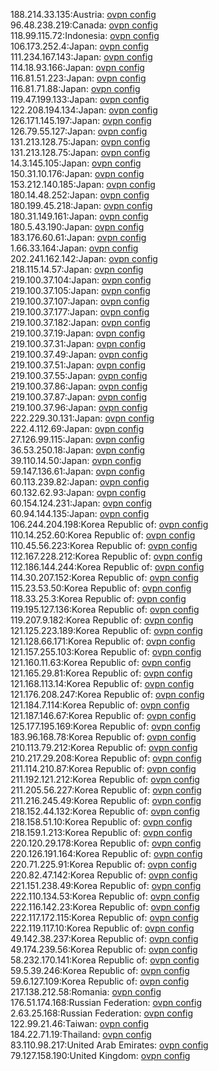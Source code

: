 188.214.33.135:Austria: [ovpn config](vpn/188_214_33_135.ovpn)  
96.48.238.219:Canada: [ovpn config](vpn/96_48_238_219.ovpn)  
118.99.115.72:Indonesia: [ovpn config](vpn/118_99_115_72.ovpn)  
106.173.252.4:Japan: [ovpn config](vpn/106_173_252_4.ovpn)  
111.234.167.143:Japan: [ovpn config](vpn/111_234_167_143.ovpn)  
114.18.93.166:Japan: [ovpn config](vpn/114_18_93_166.ovpn)  
116.81.51.223:Japan: [ovpn config](vpn/116_81_51_223.ovpn)  
116.81.71.88:Japan: [ovpn config](vpn/116_81_71_88.ovpn)  
119.47.199.133:Japan: [ovpn config](vpn/119_47_199_133.ovpn)  
122.208.194.134:Japan: [ovpn config](vpn/122_208_194_134.ovpn)  
126.171.145.197:Japan: [ovpn config](vpn/126_171_145_197.ovpn)  
126.79.55.127:Japan: [ovpn config](vpn/126_79_55_127.ovpn)  
131.213.128.75:Japan: [ovpn config](vpn/131_213_128_75.ovpn)  
131.213.128.75:Japan: [ovpn config](vpn/131_213_128_75.ovpn)  
14.3.145.105:Japan: [ovpn config](vpn/14_3_145_105.ovpn)  
150.31.10.176:Japan: [ovpn config](vpn/150_31_10_176.ovpn)  
153.212.140.185:Japan: [ovpn config](vpn/153_212_140_185.ovpn)  
180.14.48.252:Japan: [ovpn config](vpn/180_14_48_252.ovpn)  
180.199.45.218:Japan: [ovpn config](vpn/180_199_45_218.ovpn)  
180.31.149.161:Japan: [ovpn config](vpn/180_31_149_161.ovpn)  
180.5.43.190:Japan: [ovpn config](vpn/180_5_43_190.ovpn)  
183.176.60.61:Japan: [ovpn config](vpn/183_176_60_61.ovpn)  
1.66.33.164:Japan: [ovpn config](vpn/1_66_33_164.ovpn)  
202.241.162.142:Japan: [ovpn config](vpn/202_241_162_142.ovpn)  
218.115.14.57:Japan: [ovpn config](vpn/218_115_14_57.ovpn)  
219.100.37.104:Japan: [ovpn config](vpn/219_100_37_104.ovpn)  
219.100.37.105:Japan: [ovpn config](vpn/219_100_37_105.ovpn)  
219.100.37.107:Japan: [ovpn config](vpn/219_100_37_107.ovpn)  
219.100.37.177:Japan: [ovpn config](vpn/219_100_37_177.ovpn)  
219.100.37.182:Japan: [ovpn config](vpn/219_100_37_182.ovpn)  
219.100.37.19:Japan: [ovpn config](vpn/219_100_37_19.ovpn)  
219.100.37.31:Japan: [ovpn config](vpn/219_100_37_31.ovpn)  
219.100.37.49:Japan: [ovpn config](vpn/219_100_37_49.ovpn)  
219.100.37.51:Japan: [ovpn config](vpn/219_100_37_51.ovpn)  
219.100.37.55:Japan: [ovpn config](vpn/219_100_37_55.ovpn)  
219.100.37.86:Japan: [ovpn config](vpn/219_100_37_86.ovpn)  
219.100.37.87:Japan: [ovpn config](vpn/219_100_37_87.ovpn)  
219.100.37.96:Japan: [ovpn config](vpn/219_100_37_96.ovpn)  
222.229.30.131:Japan: [ovpn config](vpn/222_229_30_131.ovpn)  
222.4.112.69:Japan: [ovpn config](vpn/222_4_112_69.ovpn)  
27.126.99.115:Japan: [ovpn config](vpn/27_126_99_115.ovpn)  
36.53.250.18:Japan: [ovpn config](vpn/36_53_250_18.ovpn)  
39.110.14.50:Japan: [ovpn config](vpn/39_110_14_50.ovpn)  
59.147.136.61:Japan: [ovpn config](vpn/59_147_136_61.ovpn)  
60.113.239.82:Japan: [ovpn config](vpn/60_113_239_82.ovpn)  
60.132.62.93:Japan: [ovpn config](vpn/60_132_62_93.ovpn)  
60.154.124.231:Japan: [ovpn config](vpn/60_154_124_231.ovpn)  
60.94.144.135:Japan: [ovpn config](vpn/60_94_144_135.ovpn)  
106.244.204.198:Korea Republic of: [ovpn config](vpn/106_244_204_198.ovpn)  
110.14.252.60:Korea Republic of: [ovpn config](vpn/110_14_252_60.ovpn)  
110.45.56.223:Korea Republic of: [ovpn config](vpn/110_45_56_223.ovpn)  
112.167.228.212:Korea Republic of: [ovpn config](vpn/112_167_228_212.ovpn)  
112.186.144.244:Korea Republic of: [ovpn config](vpn/112_186_144_244.ovpn)  
114.30.207.152:Korea Republic of: [ovpn config](vpn/114_30_207_152.ovpn)  
115.23.53.50:Korea Republic of: [ovpn config](vpn/115_23_53_50.ovpn)  
118.33.25.3:Korea Republic of: [ovpn config](vpn/118_33_25_3.ovpn)  
119.195.127.136:Korea Republic of: [ovpn config](vpn/119_195_127_136.ovpn)  
119.207.9.182:Korea Republic of: [ovpn config](vpn/119_207_9_182.ovpn)  
121.125.223.189:Korea Republic of: [ovpn config](vpn/121_125_223_189.ovpn)  
121.128.66.171:Korea Republic of: [ovpn config](vpn/121_128_66_171.ovpn)  
121.157.255.103:Korea Republic of: [ovpn config](vpn/121_157_255_103.ovpn)  
121.160.11.63:Korea Republic of: [ovpn config](vpn/121_160_11_63.ovpn)  
121.165.29.81:Korea Republic of: [ovpn config](vpn/121_165_29_81.ovpn)  
121.168.113.14:Korea Republic of: [ovpn config](vpn/121_168_113_14.ovpn)  
121.176.208.247:Korea Republic of: [ovpn config](vpn/121_176_208_247.ovpn)  
121.184.7.114:Korea Republic of: [ovpn config](vpn/121_184_7_114.ovpn)  
121.187.146.67:Korea Republic of: [ovpn config](vpn/121_187_146_67.ovpn)  
125.177.195.169:Korea Republic of: [ovpn config](vpn/125_177_195_169.ovpn)  
183.96.168.78:Korea Republic of: [ovpn config](vpn/183_96_168_78.ovpn)  
210.113.79.212:Korea Republic of: [ovpn config](vpn/210_113_79_212.ovpn)  
210.217.29.208:Korea Republic of: [ovpn config](vpn/210_217_29_208.ovpn)  
211.114.210.87:Korea Republic of: [ovpn config](vpn/211_114_210_87.ovpn)  
211.192.121.212:Korea Republic of: [ovpn config](vpn/211_192_121_212.ovpn)  
211.205.56.227:Korea Republic of: [ovpn config](vpn/211_205_56_227.ovpn)  
211.216.245.49:Korea Republic of: [ovpn config](vpn/211_216_245_49.ovpn)  
218.152.44.132:Korea Republic of: [ovpn config](vpn/218_152_44_132.ovpn)  
218.158.51.10:Korea Republic of: [ovpn config](vpn/218_158_51_10.ovpn)  
218.159.1.213:Korea Republic of: [ovpn config](vpn/218_159_1_213.ovpn)  
220.120.29.178:Korea Republic of: [ovpn config](vpn/220_120_29_178.ovpn)  
220.126.191.164:Korea Republic of: [ovpn config](vpn/220_126_191_164.ovpn)  
220.71.225.91:Korea Republic of: [ovpn config](vpn/220_71_225_91.ovpn)  
220.82.47.142:Korea Republic of: [ovpn config](vpn/220_82_47_142.ovpn)  
221.151.238.49:Korea Republic of: [ovpn config](vpn/221_151_238_49.ovpn)  
222.110.134.53:Korea Republic of: [ovpn config](vpn/222_110_134_53.ovpn)  
222.116.142.23:Korea Republic of: [ovpn config](vpn/222_116_142_23.ovpn)  
222.117.172.115:Korea Republic of: [ovpn config](vpn/222_117_172_115.ovpn)  
222.119.117.10:Korea Republic of: [ovpn config](vpn/222_119_117_10.ovpn)  
49.142.38.237:Korea Republic of: [ovpn config](vpn/49_142_38_237.ovpn)  
49.174.239.56:Korea Republic of: [ovpn config](vpn/49_174_239_56.ovpn)  
58.232.170.141:Korea Republic of: [ovpn config](vpn/58_232_170_141.ovpn)  
59.5.39.246:Korea Republic of: [ovpn config](vpn/59_5_39_246.ovpn)  
59.6.127.109:Korea Republic of: [ovpn config](vpn/59_6_127_109.ovpn)  
217.138.212.58:Romania: [ovpn config](vpn/217_138_212_58.ovpn)  
176.51.174.168:Russian Federation: [ovpn config](vpn/176_51_174_168.ovpn)  
2.63.25.168:Russian Federation: [ovpn config](vpn/2_63_25_168.ovpn)  
122.99.21.46:Taiwan: [ovpn config](vpn/122_99_21_46.ovpn)  
184.22.71.19:Thailand: [ovpn config](vpn/184_22_71_19.ovpn)  
83.110.98.217:United Arab Emirates: [ovpn config](vpn/83_110_98_217.ovpn)  
79.127.158.190:United Kingdom: [ovpn config](vpn/79_127_158_190.ovpn)  
